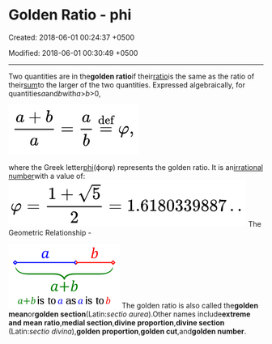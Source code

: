 # Golden Ratio - phi

Created: 2018-06-01 00:24:37 +0500

Modified: 2018-06-01 00:30:49 +0500

---

Two quantities are in the**golden ratio**if their[ratio](https://en.wikipedia.org/wiki/Ratio)is the same as the ratio of their[sum](https://en.wikipedia.org/wiki/Summation)to the larger of the two quantities. Expressed algebraically, for quantities*a*and*b*with*a*>*b*>0,

![a def ](media/Golden-Ratio---phi-image1.png)

where the Greek letter[phi](https://en.wikipedia.org/wiki/Phi_(letter))(ϕorφ) represents the golden ratio. It is an[irrational number](https://en.wikipedia.org/wiki/Irrational_number)with a value of:
![image](media/Golden-Ratio---phi-image2.png)
The Geometric Relationship -

![image](media/Golden-Ratio---phi-image3.png)
The golden ratio is also called the**golden mean**or**golden section**(Latin:*sectio aurea*).Other names include**extreme and mean ratio**,**medial section**,**divine proportion**,**divine section** (Latin:*sectio divina*),**golden proportion**,**golden cut**,and**golden number**.
